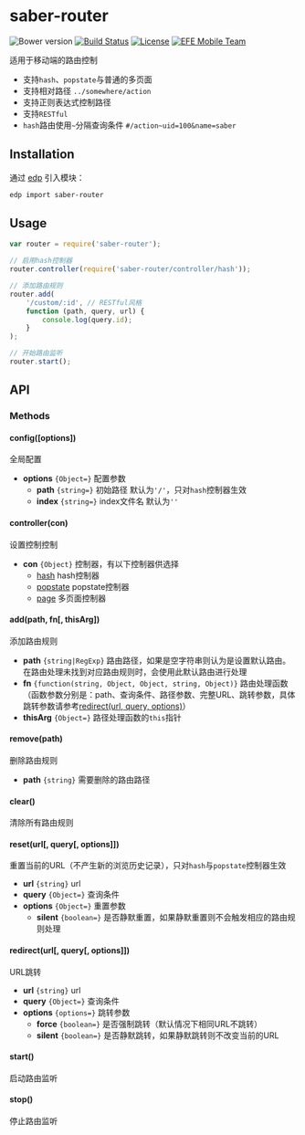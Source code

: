 saber-router
===

![Bower version](https://img.shields.io/bower/v/saber-router.svg?style=flat-square) [![Build Status](https://img.shields.io/travis/ecomfe/saber-router.svg?style=flat-square)](https://travis-ci.org/ecomfe/saber-router) [![License](https://img.shields.io/npm/l/saber-router.svg?style=flat-square)](./LICENSE) [![EFE Mobile Team](https://img.shields.io/badge/EFE-Mobile_Team-blue.svg?style=flat-square)](http://efe.baidu.com)

适用于移动端的路由控制

* 支持`hash`、`popstate`与普通的多页面
* 支持相对路径 `../somewhere/action`
* 支持正则表达式控制路径
* 支持`RESTful`
* `hash`路由使用`~`分隔查询条件 `#/action~uid=100&name=saber`

## Installation

通过 [edp](https://github.com/ecomfe/edp) 引入模块：

```sh
edp import saber-router
```

## Usage

```js
var router = require('saber-router');

// 启用hash控制器
router.controller(require('saber-router/controller/hash'));

// 添加路由规则
router.add(
    '/custom/:id', // RESTful风格
    function (path, query, url) {
        console.log(query.id);
    }
);

// 开始路由监听
router.start();
```

## API

### Methods

#### config([options])

全局配置

* **options** `{Object=}` 配置参数
    * **path** `{string=}` 初始路径 默认为`'/'`，只对`hash`控制器生效
    * **index** `{string=}` index文件名 默认为`''`

#### controller(con)

设置控制控制

* **con** `{Object}` 控制器，有以下控制器供选择
    * [hash](src/controller/hash.js) hash控制器
    * [popstate](src/controller/popstate.js) popstate控制器
    * [page](src/controller/page.js) 多页面控制器

#### add(path, fn[, thisArg])

添加路由规则

* **path** `{string|RegExp}` 路由路径，如果是空字符串则认为是设置默认路由。在路由处理未找到对应路由规则时，会使用此默认路由进行处理
* **fn** `{function(string, Object, Object, string, Object)}` 路由处理函数（函数参数分别是：path、查询条件、路径参数、完整URL、跳转参数，具体跳转参数请参考[redirect(url, query, options)](#redirecturl-query-options)）
* **thisArg** `{Object=}` 路径处理函数的`this`指针

#### remove(path)

删除路由规则

* **path** `{string}` 需要删除的路由路径

#### clear()

清除所有路由规则

#### reset(url[, query[, options]])

重置当前的URL（不产生新的浏览历史记录），只对`hash`与`popstate`控制器生效

* **url** `{string}` url
* **query** `{Object=}` 查询条件
* **options** `{Object=}` 重置参数
    * **silent** `{boolean=}` 是否静默重置，如果静默重置则不会触发相应的路由规则处理

#### redirect(url[, query[, options]])

URL跳转

* **url** `{string}` url
* **query** `{Object=}` 查询条件
* **options** `{options=}` 跳转参数
    * **force** `{boolean=}` 是否强制跳转（默认情况下相同URL不跳转）
    * **silent** `{boolean=}` 是否静默跳转，如果静默跳转则不改变当前的URL

#### start()

启动路由监听

#### stop()

停止路由监听
